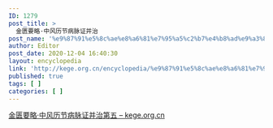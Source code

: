 ```yaml
---
ID: 1279
post_title: >
  金匮要略·中风历节病脉证并治
post_name: '%e9%87%91%e5%8c%ae%e8%a6%81%e7%95%a5%c2%b7%e4%b8%ad%e9%a3%8e%e5%8e%86%e8%8a%82%e7%97%85%e8%84%89%e8%af%81%e5%b9%b6%e6%b2%bb'
author: Editor
post_date: 2020-12-04 16:40:30
layout: encyclopedia
link: 'http://kege.org.cn/encyclopedia/%e9%87%91%e5%8c%ae%e8%a6%81%e7%95%a5%c2%b7%e4%b8%ad%e9%a3%8e%e5%8e%86%e8%8a%82%e7%97%85%e8%84%89%e8%af%81%e5%b9%b6%e6%b2%bb'
published: true
tags: [ ]
categories: [ ]
---
```

<!-- wp:paragraph -->
<p><a href="http://kege.org.cn/1199">金匮要略·中风历节病脉证并治第五 – kege.org.cn</a></p>
<!-- /wp:paragraph -->